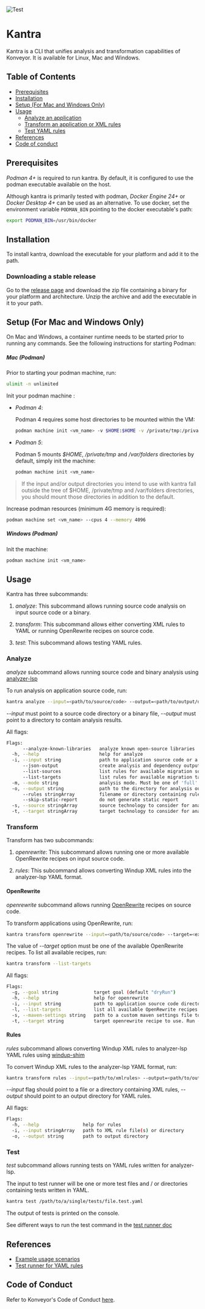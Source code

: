 ![Test](https://github.com/konveyor/kantra/actions/workflows/nightly.yaml/badge.svg?branch=main)

# Kantra

Kantra is a CLI that unifies analysis and transformation capabilities of Konveyor. It is available for Linux, Mac and Windows.

## Table of Contents

- [Prerequisites](#prerequisites)
- [Installation](#installation)
- [Setup (For Mac and Windows Only)](#setup-for-mac-and-windows-only)
- [Usage](#usage)
  - [Analyze an application](#analyze)
  - [Transform an application or XML rules](#transform)
  - [Test YAML rules](#test)
- [References](#references)
- [Code of conduct](#code-of-conduct)

## Prerequisites

_Podman 4+_ is required to run kantra. By default, it is configured to use the podman executable available on the host. 

Although kantra is primarily tested with podman, _Docker Engine 24+_ or _Docker Desktop 4+_ can be used as an alternative. To use docker, set the environment variable `PODMAN_BIN` pointing to the docker executable's path:

```sh
export PODMAN_BIN=/usr/bin/docker
```

## Installation

To install kantra, download the executable for your platform and add it to the path.

### Downloading a stable release

Go to the [release page](https://github.com/konveyor/kantra/releases) and download the zip file containing a binary for your platform and architecture. Unzip the archive and add the executable in it to your path. 

## Setup (For Mac and Windows Only)

On Mac and Windows, a container runtime needs to be started prior to running any commands. See the following instructions for starting Podman:

##### Mac (Podman)
      
Prior to starting your podman machine, run:
    
```sh
ulimit -n unlimited
```

Init your podman machine :

  * _Podman 4_:
        
    Podman 4 requires some host directories to be mounted within the VM:

    ```sh
    podman machine init <vm_name> -v $HOME:$HOME -v /private/tmp:/private/tmp -v /var/folders/:/var/folders/
    ```

  * _Podman 5_:

    Podman 5 mounts _$HOME_, _/private/tmp_ and _/var/folders_ directories by default, simply init the machine:

    ```sh
    podman machine init <vm_name>
    ```

> If the input and/or output directories you intend to use with kantra fall outside the tree of $HOME, /private/tmp and /var/folders directories, you should mount those directories in addition to the default.

Increase podman resources (minimum 4G memory is required):
    
```sh
podman machine set <vm_name> --cpus 4 --memory 4096
```

##### Windows (Podman)

Init the machine:

```sh
podman machine init <vm_name>
```

## Usage

Kantra has three subcommands:

1. _analyze_: This subcommand allows running source code analysis on input source code or a binary.

2. _transform_: This subcommand allows either converting XML rules to YAML or running OpenRewrite recipes on source code.

3. _test_: This subcommand allows testing YAML rules.

### Analyze

_analyze_ subcommand allows running source code and binary analysis using [analyzer-lsp](https://github.com/konveyor/analyzer-lsp)

To run analysis on application source code, run:

```sh
kantra analyze --input=<path/to/source/code> --output=<path/to/output/dir>
```

_--input_ must point to a source code directory or a binary file, _--output_ must point to a directory to contain analysis results. 

All flags:

```sh
Flags:
      --analyze-known-libraries   analyze known open-source libraries
  -h, --help                      help for analyze
  -i, --input string              path to application source code or a binary
      --json-output               create analysis and dependency output as json
      --list-sources              list rules for available migration sources
      --list-targets              list rules for available migration targets
  -m, --mode string               analysis mode. Must be one of 'full' or 'source-only' (default "full")
  -o, --output string             path to the directory for analysis output
      --rules stringArray         filename or directory containing rule files. Use multiple times for additional rules: --rules <rule1> --rules <rule2> ...
      --skip-static-report        do not generate static report
  -s, --source stringArray        source technology to consider for analysis. Use multiple times for additional sources: --source <source1> --source <source2> ...
  -t, --target stringArray        target technology to consider for analysis. Use multiple times for additional targets: --target <target1> --target <target2> ...
```

### Transform

Transform has two subcommands:

1. _openrewrite_: This subcommand allows running one or more available OpenRewrite recipes on input source code.  

2. _rules_: This subcommand allows converting Windup XML rules into the analyzer-lsp YAML format.

#### OpenRewrite

_openrewrite_ subcommand allows running [OpenRewrite](https://docs.openrewrite.org/) recipes on source code.

To transform applications using OpenRewrite, run:

```sh
kantra transform openrewrite --input=<path/to/source/code> --target=<exactly_one_target_from_the_list>
```

The value of _--target_ option must be one of the available OpenRewrite recipes. To list all available recipes, run: 

```sh
kantra transform --list-targets
```

All flags:

```sh
Flags:
  -g, --goal string             target goal (default "dryRun")
  -h, --help                    help for openrewrite
  -i, --input string            path to application source code directory
  -l, --list-targets            list all available OpenRewrite recipes
  -s, --maven-settings string   path to a custom maven settings file to use
  -t, --target string           target openrewrite recipe to use. Run --list-targets to get a list of packaged recipes.
```

#### Rules

_rules_ subcommand allows converting Windup XML rules to analyzer-lsp YAML rules using [windup-shim](https://github.com/konveyor/windup-shim)

To convert Windup XML rules to the analyzer-lsp YAML format, run:

```sh
kantra transform rules --input=<path/to/xmlrules> --output=<path/to/output/dir>
```

_--input_ flag should point to a file or a directory containing XML rules, _--output_ should point to an output directory for YAML rules.

All flags:

```sh
Flags:
  -h, --help                help for rules
  -i, --input stringArray   path to XML rule file(s) or directory
  -o, --output string       path to output directory
```

### Test

_test_ subcommand allows running tests on YAML rules written for analyzer-lsp. 

The input to test runner will be one or more test files and / or directories containing tests written in YAML.

```sh
kantra test /path/to/a/single/tests/file.test.yaml
```

The output of tests is printed on the console.

See different ways to run the test command in the [test runner doc](./docs/testrunner.md#running-tests)

## References 

- [Example usage scenarios](./docs/examples.md)
- [Test runner for YAML rules](./docs/testrunner.md)

## Code of Conduct

Refer to Konveyor's Code of Conduct [here](https://github.com/konveyor/community/blob/main/CODE_OF_CONDUCT.md).
